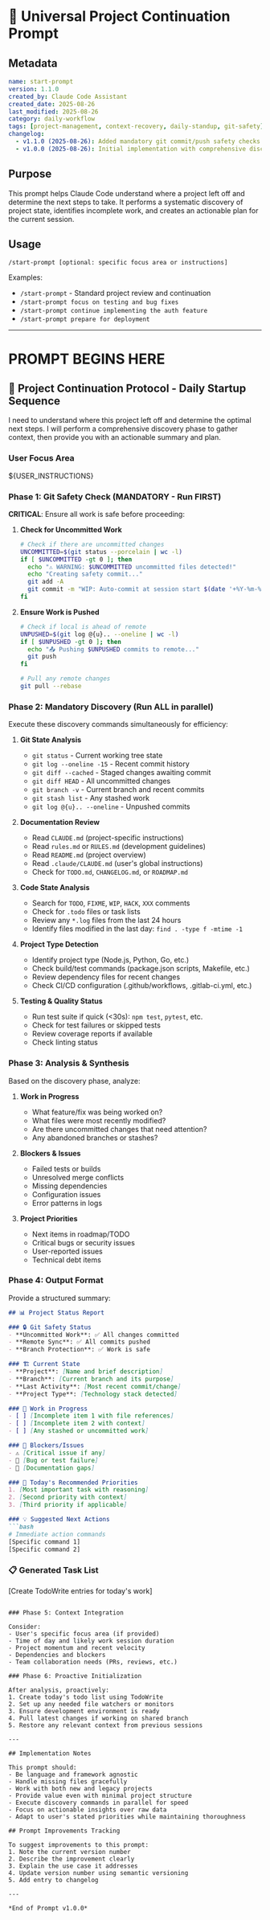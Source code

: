 # 🚀 Universal Project Continuation Prompt

## Metadata
```yaml
name: start-prompt
version: 1.1.0
created_by: Claude Code Assistant
created_date: 2025-08-26
last_modified: 2025-08-26
category: daily-workflow
tags: [project-management, context-recovery, daily-standup, git-safety]
changelog:
  - v1.1.0 (2025-08-26): Added mandatory git commit/push safety checks
  - v1.0.0 (2025-08-26): Initial implementation with comprehensive discovery phase
```

## Purpose
This prompt helps Claude Code understand where a project left off and determine the next steps to take. It performs a systematic discovery of project state, identifies incomplete work, and creates an actionable plan for the current session.

## Usage
```
/start-prompt [optional: specific focus area or instructions]
```

Examples:
- `/start-prompt` - Standard project review and continuation
- `/start-prompt focus on testing and bug fixes`
- `/start-prompt continue implementing the auth feature`
- `/start-prompt prepare for deployment`

---

# PROMPT BEGINS HERE

## 🎯 Project Continuation Protocol - Daily Startup Sequence

I need to understand where this project left off and determine the optimal next steps. I will perform a comprehensive discovery phase to gather context, then provide you with an actionable summary and plan.

### User Focus Area
${USER_INSTRUCTIONS}

### Phase 1: Git Safety Check (MANDATORY - Run FIRST)

**CRITICAL**: Ensure all work is safe before proceeding:

1. **Check for Uncommitted Work**
   ```bash
   # Check if there are uncommitted changes
   UNCOMMITTED=$(git status --porcelain | wc -l)
   if [ $UNCOMMITTED -gt 0 ]; then
     echo "⚠️ WARNING: $UNCOMMITTED uncommitted files detected!"
     echo "Creating safety commit..."
     git add -A
     git commit -m "WIP: Auto-commit at session start $(date '+%Y-%m-%d %H:%M')"
   fi
   ```

2. **Ensure Work is Pushed**
   ```bash
   # Check if local is ahead of remote
   UNPUSHED=$(git log @{u}.. --oneline | wc -l)
   if [ $UNPUSHED -gt 0 ]; then
     echo "📤 Pushing $UNPUSHED commits to remote..."
     git push
   fi
   
   # Pull any remote changes
   git pull --rebase
   ```

### Phase 2: Mandatory Discovery (Run ALL in parallel)

Execute these discovery commands simultaneously for efficiency:

1. **Git State Analysis**
   - `git status` - Current working tree state
   - `git log --oneline -15` - Recent commit history
   - `git diff --cached` - Staged changes awaiting commit
   - `git diff HEAD` - All uncommitted changes
   - `git branch -v` - Current branch and recent commits
   - `git stash list` - Any stashed work
   - `git log @{u}.. --oneline` - Unpushed commits

2. **Documentation Review**
   - Read `CLAUDE.md` (project-specific instructions)
   - Read `rules.md` or `RULES.md` (development guidelines)
   - Read `README.md` (project overview)
   - Read `.claude/CLAUDE.md` (user's global instructions)
   - Check for `TODO.md`, `CHANGELOG.md`, or `ROADMAP.md`

3. **Code State Analysis**
   - Search for `TODO`, `FIXME`, `WIP`, `HACK`, `XXX` comments
   - Check for `.todo` files or task lists
   - Review any `*.log` files from the last 24 hours
   - Identify files modified in the last day: `find . -type f -mtime -1`

4. **Project Type Detection**
   - Identify project type (Node.js, Python, Go, etc.)
   - Check build/test commands (package.json scripts, Makefile, etc.)
   - Review dependency files for recent changes
   - Check CI/CD configuration (.github/workflows, .gitlab-ci.yml, etc.)

5. **Testing & Quality Status**
   - Run test suite if quick (<30s): `npm test`, `pytest`, etc.
   - Check for test failures or skipped tests
   - Review coverage reports if available
   - Check linting status

### Phase 3: Analysis & Synthesis

Based on the discovery phase, analyze:

1. **Work in Progress**
   - What feature/fix was being worked on?
   - What files were most recently modified?
   - Are there uncommitted changes that need attention?
   - Any abandoned branches or stashes?

2. **Blockers & Issues**
   - Failed tests or builds
   - Unresolved merge conflicts
   - Missing dependencies
   - Configuration issues
   - Error patterns in logs

3. **Project Priorities**
   - Next items in roadmap/TODO
   - Critical bugs or security issues
   - User-reported issues
   - Technical debt items

### Phase 4: Output Format

Provide a structured summary:

```markdown
## 📊 Project Status Report

### 🔒 Git Safety Status
- **Uncommitted Work**: ✅ All changes committed
- **Remote Sync**: ✅ All commits pushed
- **Branch Protection**: ✅ Work is safe

### 🏗️ Current State
- **Project**: [Name and brief description]
- **Branch**: [Current branch and its purpose]
- **Last Activity**: [Most recent commit/change]
- **Project Type**: [Technology stack detected]

### 🔄 Work in Progress
- [ ] [Incomplete item 1 with file references]
- [ ] [Incomplete item 2 with context]
- [ ] [Any stashed or uncommitted work]

### 🚧 Blockers/Issues
- ⚠️ [Critical issue if any]
- 🐛 [Bug or test failure]
- 📝 [Documentation gaps]

### 🎯 Today's Recommended Priorities
1. [Most important task with reasoning]
2. [Second priority with context]
3. [Third priority if applicable]

### 💡 Suggested Next Actions
```bash
# Immediate action commands
[Specific command 1]
[Specific command 2]
```

### 📋 Generated Task List
[Create TodoWrite entries for today's work]
```

### Phase 5: Context Integration

Consider:
- User's specific focus area (if provided)
- Time of day and likely work session duration
- Project momentum and recent velocity
- Dependencies and blockers
- Team collaboration needs (PRs, reviews, etc.)

### Phase 6: Proactive Initialization

After analysis, proactively:
1. Create today's todo list using TodoWrite
2. Set up any needed file watchers or monitors
3. Ensure development environment is ready
4. Pull latest changes if working on shared branch
5. Restore any relevant context from previous sessions

---

## Implementation Notes

This prompt should:
- Be language and framework agnostic
- Handle missing files gracefully
- Work with both new and legacy projects
- Provide value even with minimal project structure
- Execute discovery commands in parallel for speed
- Focus on actionable insights over raw data
- Adapt to user's stated priorities while maintaining thoroughness

## Prompt Improvements Tracking

To suggest improvements to this prompt:
1. Note the current version number
2. Describe the improvement clearly
3. Explain the use case it addresses
4. Update version number using semantic versioning
5. Add entry to changelog

---

*End of Prompt v1.0.0*